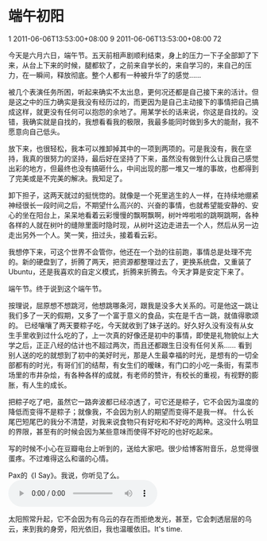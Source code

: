 # 端午初阳 #
<catalog-id type="integer">1</catalog-id>
<created-at type="datetime">2011-06-06T13:53:00+08:00</created-at>
<id type="integer">9</id>
<updated-at type="datetime">2011-06-06T13:53:00+08:00</updated-at>
<visited type="integer">72</visited>

今天是六月六日，端午节。五天前相声剧顺利结束，身上的压力一下子全部卸了下来，从台上下来的时候，腿都软了，之前来自学长的，来自学习的，来自己的压力，在一瞬间，释放彻底。整个人都有一种被升华了的感觉……

被几个表演任务所困，听起来确实不太出息，更何况还都是自己接下来的活计。但是这之中的压力确实是我没有经历过的，而更因为是自己主动接下的事情把自己搞成这样，就更没有任何可以抱怨的余地了。用某学长的话来说，你这是自找的。没错，我确实就是自找的，我想看看我的极限，我最多能同时做到多大的能耐，我不愿意向自己低头。

放下来，也很轻松，我本可以推卸掉其中的一项到两项的。可是我没有，我在坚持，我真的很努力的坚持，最后好在坚持了下来，虽然没有做到什么让我自己感觉出彩的地方，但最终也没有搞砸什么，中间出现的那一堆又一堆的事故，也都得到了完美或是不完美的解决。我知足了。

卸下担子，这两天就过的挺恍惚的。就像是一个死里逃生的人一样，在持续地绷紧神经很长一段时间之后，不期望什么高兴的、兴奋的事情，也就希望能安静的、安心的坐在阳台上，呆呆地看着云彩慢慢的飘啊飘啊，树叶哗啦啦的跳啊跳啊，各种各样的人就在树叶的缝隙里面时隐时现，从树叶这边走进去一个人，然后从另一边走出另外一个人。笑一笑，扭过头，接着看云彩。

我想停下来，可这个世界不会管你，他还在一个劲的往前跑，事情总是处理不完的。新的硬盘到了，折腾了两天，把资源都整理过去了，更换系统盘，又重装了Ubuntu，还是我喜欢的自定义模式，折腾来折腾去。今天才算是安定下来了。

端午节。终于说到这个端午节。

按理说，屈原想不想跳河，他想跳哪条河，跟我是没多大关系的。可是他这一跳让我们多了一天的假期，又多了一个富于意义的食品，实在是千古一跳，就值得歌颂的。
已经嚷嚷了两天要粽子吃，今天就收到了妹子送的。好久好久没有没有从女生手里收到过什么吃的了，上一次真的好像还是初中的事情，即使是礼物貌似上大学之后，正正八经的估计也不超过两次，而且还都跟生日没有任何关系……
看到别人送的吃的就想到了初中的美好时光，那是人生最幸福的时光，是想有的一切全部都有的时光，有哥们们的结帮，有女生们的暧昧，有门口的小吃一条街，有菜市场里的市井杂烩，有各种各样的成就，有老师的赞许，有校长的重视，有视野的膨胀，有人生的成长。

把粽子吃了吧，虽然它一路奔波都已经凉透了，可它还是粽子，它不会因为温度的降低而变得不是粽子；就像我，不会因为别人的期望而变得不是我一样。
什么长尾巴短尾巴的我分不清楚，对我来说食物只有好吃和不好吃的两种。这没什么明显的界限，甚至有的时候会因为某些意味而使得不好吃的也好吃起来。

写的时候不小心在豆瓣电台上听到的，送给大家吧。很少给博客附音乐，总觉得很蛋疼。不过难得这么和谐的心情。

Pax的《I Say》。我说，你听见了么。
<audio src="http://static.comic.naver.com/staticImages/COMICWEB/NAVER/bgsound/20081202/isay_320k.mp3" controls="controls" loop="loop"  autoplay="autoplay">Pax-I Say</audio>

太阳照常升起，它不会因为有乌云的存在而拒绝发光，甚至，它会刺透层层的乌云，来到我的身旁，阳光依旧，我也温暖依旧。It's time.

